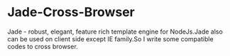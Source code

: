 Jade-Cross-Browser
==================

Jade - robust, elegant, feature rich template engine for NodeJs.Jade also can be used on client side except IE family.So I write some compatible codes to cross browser.
